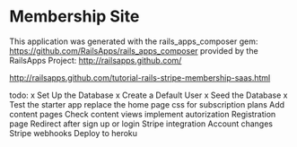 Membership Site
========================

This application was generated with the rails_apps_composer gem:
https://github.com/RailsApps/rails_apps_composer
provided by the RailsApps Project:
http://railsapps.github.com/



http://railsapps.github.com/tutorial-rails-stripe-membership-saas.html

todo:
x Set Up the Database
x Create a Default User
x Seed the Database
x Test the starter app
replace the home page
css for subscription plans
Add content pages
Check content views
implement autorization
Registration page
Redirect after sign up or login
Stripe integration
Account changes
Stripe webhooks
Deploy to heroku

